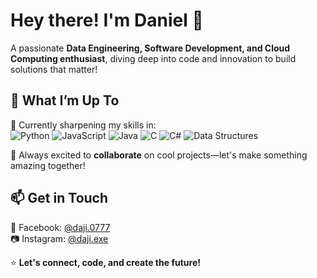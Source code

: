 # Hey there! I'm Daniel 🐋   

A passionate **Data Engineering, Software Development, and Cloud Computing enthusiast**, diving deep into code and innovation to build solutions that matter!  

## 🌟 **What I’m Up To**  
🌱 Currently sharpening my skills in:  
![Python](https://img.shields.io/badge/-Python-3776AB?style=flat-square&logo=python&logoColor=white) ![JavaScript](https://img.shields.io/badge/-JavaScript-F7DF1E?style=flat-square&logo=javascript&logoColor=black) ![Java](https://img.shields.io/badge/-Java-007396?style=flat-square&logo=java&logoColor=white) ![C](https://img.shields.io/badge/-C-A8B9CC?style=flat-square&logo=c&logoColor=black) ![C#](https://img.shields.io/badge/-C%23-239120?style=flat-square&logo=c-sharp&logoColor=white) ![Data Structures](https://img.shields.io/badge/-Data%20Structures%20%26%20Algorithms-17A2B8?style=flat-square)
  
💞️ Always excited to **collaborate** on cool projects—let's make something amazing together!

## 📫 **Get in Touch**  
📘 Facebook: [@daji.0777](https://facebook.com/daji.0777)  
📷 Instagram: [@daji.exe](https://instagram.com/daji.exe)  

⭐ **Let's connect, code, and create the future!**  

